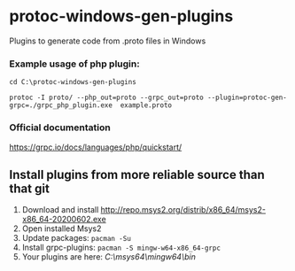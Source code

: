 # protoc-windows-gen-plugins
Plugins to generate code from .proto files in Windows

### Example usage of php plugin:

`cd C:\protoc-windows-gen-plugins`

`protoc -I proto/ --php_out=proto --grpc_out=proto --plugin=protoc-gen-grpc=./grpc_php_plugin.exe  example.proto`


### Official documentation

https://grpc.io/docs/languages/php/quickstart/


## Install plugins from more reliable source than that git

1. Download and install http://repo.msys2.org/distrib/x86_64/msys2-x86_64-20200602.exe
2. Open installed Msys2
3. Update packages: `pacman -Su`
4. Install grpc-plugins: `pacman -S mingw-w64-x86_64-grpc`
5. Your plugins are here: *C:\msys64\mingw64\bin*
